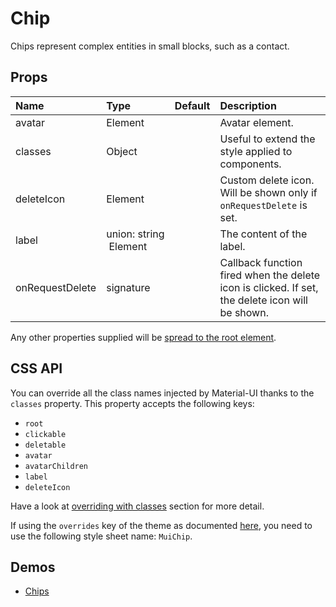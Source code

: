 <!--- This documentation is automatically generated, do not try to edit it. -->

# Chip

Chips represent complex entities in small blocks, such as a contact.

## Props
| Name | Type | Default | Description |
|:-----|:-----|:--------|:------------|
| avatar | Element |  | Avatar element. |
| classes | Object |  | Useful to extend the style applied to components. |
| deleteIcon | Element |  | Custom delete icon. Will be shown only if `onRequestDelete` is set. |
| label | union:&nbsp;string<br>&nbsp;Element<any><br> |  | The content of the label. |
| onRequestDelete | signature |  | Callback function fired when the delete icon is clicked. If set, the delete icon will be shown. |

Any other properties supplied will be [spread to the root element](/customization/api#spread).

## CSS API

You can override all the class names injected by Material-UI thanks to the `classes` property.
This property accepts the following keys:
- `root`
- `clickable`
- `deletable`
- `avatar`
- `avatarChildren`
- `label`
- `deleteIcon`

Have a look at [overriding with classes](/customization/overrides#overriding-with-classes)
section for more detail.

If using the `overrides` key of the theme as documented
[here](/customization/themes#customizing-all-instances-of-a-component-type),
you need to use the following style sheet name: `MuiChip`.

## Demos

- [Chips](/demos/chips)

